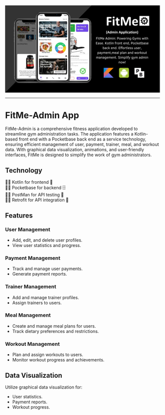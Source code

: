 ![Alt Text](https://raw.githubusercontent.com/IT21298912/FitMe-Admin/master/assert/poster.jpg)



---

# FitMe-Admin App

FitMe-Admin is a comprehensive fitness application developed to streamline gym administration tasks. The application features a Kotlin-based front end with a Pocketbase back end as a service technology, ensuring efficient management of user, payment, trainer, meal, and workout data. With graphical data visualization, animations, and user-friendly interfaces, FitMe is designed to simplify the work of gym administrators.

## Technology
🏋️‍♂️ Kotlin for frontend 📱  
🏋️‍♂️ Pocketbase for backend 🗄️  
🏋️‍♂️ PostMan for API testing 📡  
🏋️‍♂️ Retrofit for API integration 📡  




## Features

### User Management

- Add, edit, and delete user profiles.
- View user statistics and progress.

### Payment Management

- Track and manage user payments.
- Generate payment reports.

### Trainer Management

- Add and manage trainer profiles.
- Assign trainers to users.

### Meal Management

- Create and manage meal plans for users.
- Track dietary preferences and restrictions.

### Workout Management

- Plan and assign workouts to users.
- Monitor workout progress and achievements.

## Data Visualization

Utilize graphical data visualization for:

- User statistics.
- Payment reports.
- Workout progress.


